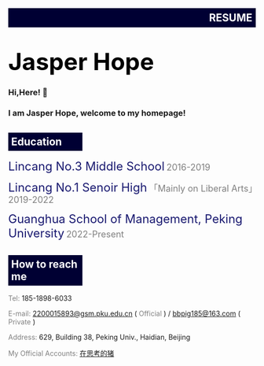<div style="background-color: #000033;width: 100%;">
	<h2 style="color: white;text-align: right;padding: 7px;">RESUME</h2>
</div>

# <font color="black" size=10 text-align=middle>Jasper Hope</font>
### Hi,Here! 🥰
### I am Jasper Hope, welcome to my homepage!
  
<div style="background-color: #000033;width: 30%;">
	<h2 style="color: white;text-align: left;padding: 6px;">Education</h2>
</div>

  <font color="midnightblue" size=5>Lincang No.3 Middle School</font> <font color="gray" size=4>2016-2019</font>
  
  <font color="midnightblue" size=5>Lincang No.1 Senoir High</font> <font color="gray" size=4>「Mainly on Liberal Arts」2019-2022</font>
  
  <font color="midnightblue" size=5>Guanghua School of Management, Peking University</font> <font color="gray" size=4>2022-Present</font>
  
<div style="background-color: #000033;width: 30%;">
	<h2 style="color: white;text-align: left;padding: 6px;">How to reach me</h2>
</div>

  <font color="gray">Tel:</font> 185-1898-6033
  
  <font color="gray">E-mail:</font> 2200015893@gsm.pku.edu.cn ( <font color="gray">Official</font> ) / bbpig185@163.com ( <font color="gray">Private</font> )
  
  <font color="gray">Address:</font> 629, Building 38, Peking Univ., Haidian, Beijing

  <font color="gray">My Official Accounts:</font> [在思考的猪](https://mp.weixin.qq.com/s/Vh5_pRwz_MplRXsA1rHOHA)
